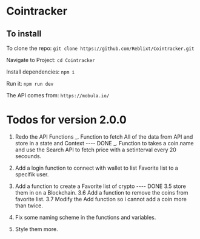 # Cointracker

## To install

To clone the repo:
`git clone https://github.com/Reblixt/Cointracker.git`

Navigate to Project:
`cd Cointracker`

Install dependencies:
`npm i`

Run it:
`npm run dev`

The API comes from:
`https://mobula.io/`

# Todos for version 2.0.0

1. Redo the API Functions
   _. Function to fetch All of the data from API and store in a state and Context ---- DONE
   _. Function to takes a coin.name and use the Search API to fetch price with a setinterval every 20 secounds.

2. Add a login function to connect with wallet to list Favorite list to a specifik user.

3. Add a function to create a Favorite list of crypto ---- DONE
   3.5 store them in on a Blockchain.
   3.6 Add a function to remove the coins from favorite list.
   3.7 Modify the Add function so i cannot add a coin more than twice.

4. Fix some naming scheme in the functions and variables.

5. Style them more.
